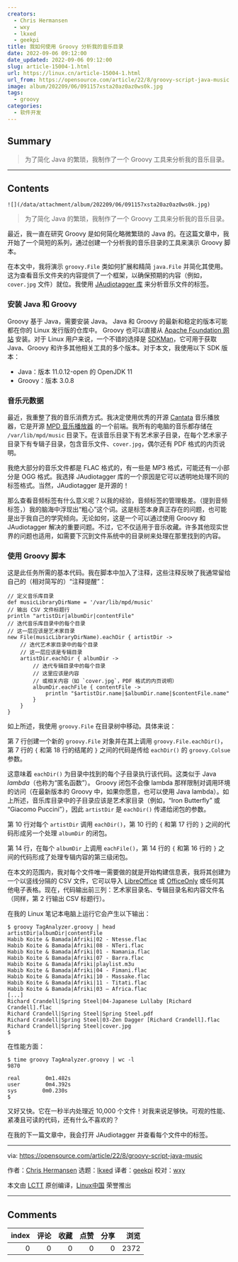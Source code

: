 ```yaml
---
creators:
  - Chris Hermansen
  - wxy
  - lkxed
  - geekpi
title: 我如何使用 Groovy 分析我的音乐目录
date: 2022-09-06 09:12:00
date_updated: 2022-09-06 09:12:00
slug: article-15004-1.html
url: https://linux.cn/article-15004-1.html
url_from: https://opensource.com/article/22/8/groovy-script-java-music
image: album/202209/06/091157xsta20az0az0ws0k.jpg
tags:
  - groovy
categories:
  - 软件开发
---
```


## Summary

> 为了简化 Java 的繁琐，我制作了一个 Groovy 工具来分析我的音乐目录。

***

<!-- more -->

## Contents

`![](/data/attachment/album/202209/06/091157xsta20az0az0ws0k.jpg)`

> 
> 为了简化 Java 的繁琐，我制作了一个 Groovy 工具来分析我的音乐目录。
> 
> 
> 

最近，我一直在研究 Groovy 是如何简化略微繁琐的 Java 的。在这篇文章中，我开始了一个简短的系列，通过创建一个分析我的音乐目录的工具来演示 Groovy 脚本。

在本文中，我将演示 `groovy.File` 类如何扩展和精简 `java.File` 并简化其使用。这为查看音乐文件夹的内容提供了一个框架，以确保预期的内容（例如，`cover.jpg` 文件）就位。我使用 [JAudiotagger 库](http://www.jthink.net/jaudiotagger/examples_read.jsp) 来分析音乐文件的标签。

### 安装 Java 和 Groovy

Groovy 基于 Java，需要安装 Java。 Java 和 Groovy 的最新和稳定的版本可能都在你的 Linux 发行版的仓库中。 Groovy 也可以直接从 [Apache Foundation 网站](https://groovy.apache.org/download.html) 安装。对于 Linux 用户来说，一个不错的选择是 [SDKMan](https://opensource.com/article/22/3/manage-java-versions-sdkman)，它可用于获取 Java、Groovy 和许多其他相关工具的多个版本。对于本文，我使用以下 SDK 版本：

* Java：版本 11.0.12-open 的 OpenJDK 11
* Groovy：版本 3.0.8

### 音乐元数据

最近，我重整了我的音乐消费方式。我决定使用优秀的开源 [Cantata](https://opensource.com/article/17/8/cantata-music-linux) 音乐播放器，它是开源 [MPD 音乐播放器](https://www.musicpd.org/) 的一个前端。我所有的电脑的音乐都存储在 `/var/lib/mpd/music` 目录下。在该音乐目录下有艺术家子目录，在每个艺术家子目录下有专辑子目录，包含音乐文件、`cover.jpg`，偶尔还有 PDF 格式的内页说明。

我绝大部分的音乐文件都是 FLAC 格式的，有一些是 MP3 格式，可能还有一小部分是 OGG 格式。我选择 JAudiotagger 库的一个原因是它可以透明地处理不同的标签格式。当然，JAudiotagger 是开源的！

那么查看音频标签有什么意义呢？以我的经验，音频标签的管理极差。（提到音频标签，）我的脑海中浮现出“粗心”这个词。这是标签本身真正存在的问题，也可能是出于我自己的学究倾向。无论如何，这是一个可以通过使用 Groovy 和 JAudiotagger 解决的重要问题。不过，它不仅适用于音乐收藏。许多其他现实世界的问题也适用，如需要下沉到文件系统中的目录树来处理在那里找到的内容。

### 使用 Groovy 脚本

这是此任务所需的基本代码。我在脚本中加入了注释，这些注释反映了我通常留给自己的（相对简写的）“注释提醒”：

```shell
// 定义音乐库目录
def musicLibraryDirName = '/var/lib/mpd/music'
// 输出 CSV 文件标题行
println "artistDir|albumDir|contentFile"
// 迭代音乐库目录中的每个目录
// 这一层应该是艺术家目录
new File(musicLibraryDirName).eachDir { artistDir ->
    // 迭代艺术家目录中的每个目录
    // 这一层应该是专辑目录
    artistDir.eachDir { albumDir ->
        // 迭代专辑目录中的每个目录
        // 这里应该是内容
        // 或相关内容（如 `cover.jpg`，PDF 格式的内页说明）
        albumDir.eachFile { contentFile ->
            println "$artistDir.name|$albumDir.name|$contentFile.name"
        }
    }
}
```

如上所述，我使用 `groovy.File` 在目录树中移动。具体来说：

第 7 行创建一个新的 `groovy.File` 对象并在其上调用 `groovy.File.eachDir()`，第 7 行的 `{` 和第 18 行的结尾的 `}` 之间的代码是传给 `eachDir()` 的 `groovy.Colsue` 参数。

这意味着 `eachDir()` 为目录中找到的每个子目录执行该代码。这类似于 Java *lambda*（也称为“匿名函数”）。 Groovy 闭包不会像 lambda 那样限制对调用环境的访问（在最新版本的 Groovy 中，如果你愿意，也可以使用 Java lambda）。如上所述，音乐库目录中的子目录应该是艺术家目录（例如，“Iron Butterfly” 或 “Giacomo Puccini”），因此 `artistDir` 是 `eachDir()` 传递给闭包的参数。

第 10 行对每个 `artistDir` 调用 `eachDir()`，第 10 行的 `{` 和第 17 行的 `}` 之间的代码形成另一个处理 `albumDir` 的闭包。

第 14 行，在每个 `albumDir` 上调用 `eachFile()`，第 14 行的 `{` 和第 16 行的 `}` 之间的代码形成了处理专辑内容的第三级闭包。

在本文的范围内，我对每个文件唯一需要做的就是开始构建信息表，我将其创建为一个以竖线分隔的 CSV 文件，它可以导入 [LibreOffice](https://opensource.com/tags/libreoffice) 或 [OfficeOnly](https://opensource.com/article/20/7/nextcloud) 或任何其他电子表格。现在，代码输出前三列：艺术家目录名、专辑目录名和内容文件名（同样，第 2 行输出 CSV 标题行）。

在我的 Linux 笔记本电脑上运行它会产生以下输出：

```shell
$ groovy TagAnalyzer.groovy | head
artistDir|albumDir|contentFile
Habib Koite & Bamada|Afriki|02 - Ntesse.flac
Habib Koite & Bamada|Afriki|08 - NTeri.flac
Habib Koite & Bamada|Afriki|01 - Namania.flac
Habib Koite & Bamada|Afriki|07 - Barra.flac
Habib Koite & Bamada|Afriki|playlist.m3u
Habib Koite & Bamada|Afriki|04 - Fimani.flac
Habib Koite & Bamada|Afriki|10 - Massake.flac
Habib Koite & Bamada|Afriki|11 - Titati.flac
Habib Koite & Bamada|Afriki|03 – Africa.flac
[...]
Richard Crandell|Spring Steel|04-Japanese Lullaby [Richard Crandell].flac
Richard Crandell|Spring Steel|Spring Steel.pdf
Richard Crandell|Spring Steel|03-Zen Dagger [Richard Crandell].flac
Richard Crandell|Spring Steel|cover.jpg
$
```

在性能方面：

```shell
$ time groovy TagAnalyzer.groovy | wc -l
9870

real        0m1.482s
user        0m4.392s
sys        0m0.230s
$
```

又好又快。它在一秒半内处理近 10,000 个文件！对我来说足够快。可观的性能、紧凑且可读的代码，还有什么不喜欢的？

在我的下一篇文章中，我会打开 JAudiotagger 并查看每个文件中的标签。

---

via: <https://opensource.com/article/22/8/groovy-script-java-music>

作者：[Chris Hermansen](https://opensource.com/users/clhermansen) 选题：[lkxed](https://github.com/lkxed) 译者：[geekpi](https://github.com/geekpi) 校对：[wxy](https://github.com/wxy)

本文由 [LCTT](https://github.com/LCTT/TranslateProject) 原创编译，[Linux中国](https://linux.cn/) 荣誉推出

***

## Comments


|   index |   评论 |   收藏 |   点赞 |   分享 |   浏览 |
|--------:|-------:|-------:|-------:|-------:|-------:|
|       0 |      0 |      0 |      0 |      0 |   2372 |

